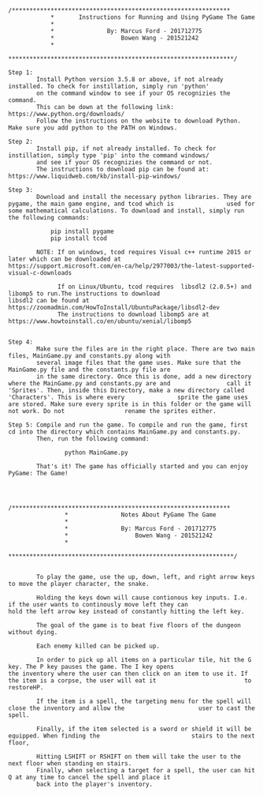 				/**************************************************************
				*		Instructions for Running and Using PyGame The Game
				*
				*				By: Marcus Ford - 201712775
				*					Bowen Wang - 201521242
				*
				****************************************************************/

	Step 1:
			Install Python version 3.5.8 or above, if not already installed. To check for instillation, simply run 'python'
			on the command window to see if your OS recognizies the command.
			This can be down at the following link: https://www.python.org/downloads/	
			Follow the instructions on the website to download Python. Make sure you add python to the PATH on Windows.
	
	Step 2: 
			Install pip, if not already installed. To check for instillation, simply type 'pip' into the command windows/
			and see if your OS recognizies the command or not.
			The instructions to download pip can be found at: https://www.liquidweb.com/kb/install-pip-windows/
			
	Step 3:
			Download and install the necessary python libraries. They are pygame, the main game engine, and tcod which is 				used for some mathematical calculations. To download and install, simply run the following commands:
			
				pip install pygame	
				pip install tcod
			
			NOTE: If on windows, tcod requires Visual c++ runtime 2015 or later which can be downloaded at 			                               https://support.microsoft.com/en-ca/help/2977003/the-latest-supported-visual-c-downloads
			      
			      If on Linux/Ubuntu, tcod requires  libsdl2 (2.0.5+) and libomp5 to run.The instructions to download 	                               libsdl2 can be found at https://zoomadmin.com/HowToInstall/UbuntuPackage/libsdl2-dev
			      The instructions to download libomp5 are at https://www.howtoinstall.co/en/ubuntu/xenial/libomp5
					
				
	Step 4:
			Make sure the files are in the right place. There are two main files, MainGame.py and constants.py along with 
			several image files that the game uses. Make sure that the MainGame.py file and the constants.py file are
			in the same directory. Once this is done, add a new directory where the MainGame.py and constants.py are and 				call it 'Sprites'. Then, inside this Directory, make a new directory called 'Characters'. This is where every  				sprite the game uses are stored. Make sure every sprite is in this folder or the game will not work. Do not 				rename the sprites either.
	
	Step 5: Compile and run the game. To compile and run the game, first cd into the directory which contains MainGame.py and constants.py.
			Then, run the following command:
					
					python MainGame.py
		
			That's it! The game has officially started and you can enjoy PyGame: The Game!
			
	
	
					/**************************************************************
					*				Notes About PyGame The Game
					*
					*				By: Marcus Ford - 201712775
					*				    Bowen Wang - 201521242
					*
					****************************************************************/
	
	
			To play the game, use the up, down, left, and right arrow keys to move the player character, the snake.
			
			Holding the keys down will cause contionous key inputs. I.e. if the user wants to continously move left they can                         hold the left arrow key instead of constantly hitting the left key. 
			
			The goal of the game is to beat five floors of the dungeon without dying.
			
			Each enemy killed can be picked up.
			
			In order to pick up all items on a particular tile, hit the G key. The P key pauses the game. The I key opens 	                         the inventory where the user can then click on an item to use it. If the item is a corpse, the user will eat it                         to restoreHP. 
			
			If the item is a spell, the targeting menu for the spell will close the inventory and allow the 	 			 	user to cast the spell. 
			
			Finally, if the item selected is a sword or shield it will be equipped. When finding the 			  			  stairs to the next floor,
			
			Hitting LSHIFT or RSHIFT on them will take the user to the next floor when standing on stairs.
			Finally, when selecting a target for a spell, the user can hit Q at any time to cancel the spell and place it
			back into the player's inventory.

